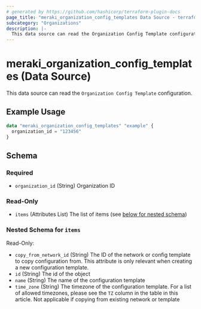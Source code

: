 ```yaml
---
# generated by https://github.com/hashicorp/terraform-plugin-docs
page_title: "meraki_organization_config_templates Data Source - terraform-provider-meraki"
subcategory: "Organizations"
description: |-
  This data source can read the Organization Config Template configuration.
---
```


# meraki_organization_config_templates (Data Source)

This data source can read the `Organization Config Template` configuration.

## Example Usage

```terraform
data "meraki_organization_config_templates" "example" {
  organization_id = "123456"
}
```

<!-- schema generated by tfplugindocs -->
## Schema

### Required

- `organization_id` (String) Organization ID

### Read-Only

- `items` (Attributes List) The list of items (see [below for nested schema](#nestedatt--items))

<a id="nestedatt--items"></a>
### Nested Schema for `items`

Read-Only:

- `copy_from_network_id` (String) The ID of the network or config template to copy configuration from. This attribute is only relevant when creating a new configuration template.
- `id` (String) The id of the object
- `name` (String) The name of the configuration template
- `time_zone` (String) The timezone of the configuration template. For a list of allowed timezones, please see the `TZ` column in the table in this article. Not applicable if copying from existing network or template
